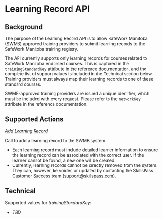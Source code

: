 # Learning Record API

## Background

The purpose of the Learning Record API is to allow SafeWork Manitoba (SWMB) approved training providers to submit learning records to the SafeWork Manitoba training registry. 

The API currently supports only learning records for courses related to SafeWork Manitoba endorsed courses. This is captured in the `trainingStandardKey` attribute in the reference documentation, and the complete list of support values is included in the Technical section below. Training providers must always map their learning records to one of these standard courses.

SWMB-approved training providers are issued a unique identifier, which must be included with every request. Please refer to the `networkKey` attribute in the reference documentation.

## Supported Actions

[*Add Learning Record*](https://bluedrop360apiv2network.docs.apiary.io/#reference/learning-records/add-learning-record/add-a-learning-record)

Call to add a learning record to the SWMB system.

- Each learning record must include detailed learner information to ensure the learning record can be associated with the correct user. If the learner cannot be found, a new one will be created.
- Currently, learning records cannot be directly removed from the system. They can, however, be voided or updated by contacting the SkillsPass Customer Success team (support@skillspass.com).

## Technical

Supported values for *trainingStandardKey*:

- *TBD*





